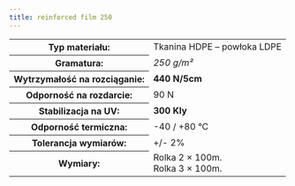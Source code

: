 ```yaml
---
title: reinforced film 250
---
```

<table class="styled-table">
  <tr>
    <th>Typ materiału:</th>
    <td>Tkanina HDPE – powłoka LDPE</td>
  </tr>
  <tr>
    <th>Gramatura:</th>
    <td><i>250 g/m²</i></td>
  </tr>
  <tr>
    <th>Wytrzymałość na rozciąganie:</th>
    <td><b>440 N/5cm</b></td>
  </tr>
  <tr>
    <th>Odporność na rozdarcie:</th>
    <td>90 N</td>
  </tr>
  <tr>
    <th>Stabilizacja na UV:</th>
    <td><b>300 Kly</b></td>
  </tr>
  <tr>
    <th>Odporność termiczna:</th>
    <td>-40 / +80 °C</td>
  </tr>
  <tr>
    <th>Tolerancja wymiarów:</th>
    <td>+/- 2%</td>
  </tr>
  <tr>
    <th>Wymiary:</th>
    <td>Rolka 2 × 100m.<br>Rolka 3 × 100m.</td>
  </tr>
</table>
